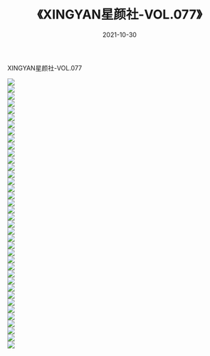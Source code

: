 ﻿---
layout: post
title:  《XINGYAN星颜社-VOL.077》
date:   2021-10-30
img: http://img.660000.xyz/Sharelink/网络美图/2021/XINGYAN星颜社-VOL.077/000.jpg
categories: [美女, 清纯, 唯美]
---

XINGYAN星颜社-VOL.077

  ![](http://img.660000.xyz/Sharelink/网络美图/2021/XINGYAN星颜社-VOL.077/001.jpg) <br> ![](http://img.660000.xyz/Sharelink/网络美图/2021/XINGYAN星颜社-VOL.077/002.jpg) <br> ![](http://img.660000.xyz/Sharelink/网络美图/2021/XINGYAN星颜社-VOL.077/003.jpg) <br> ![](http://img.660000.xyz/Sharelink/网络美图/2021/XINGYAN星颜社-VOL.077/004.jpg) <br> ![](http://img.660000.xyz/Sharelink/网络美图/2021/XINGYAN星颜社-VOL.077/005.jpg) <br> ![](http://img.660000.xyz/Sharelink/网络美图/2021/XINGYAN星颜社-VOL.077/006.jpg) <br> ![](http://img.660000.xyz/Sharelink/网络美图/2021/XINGYAN星颜社-VOL.077/007.jpg) <br> ![](http://img.660000.xyz/Sharelink/网络美图/2021/XINGYAN星颜社-VOL.077/008.jpg) <br> ![](http://img.660000.xyz/Sharelink/网络美图/2021/XINGYAN星颜社-VOL.077/009.jpg) <br> ![](http://img.660000.xyz/Sharelink/网络美图/2021/XINGYAN星颜社-VOL.077/010.jpg) <br> ![](http://img.660000.xyz/Sharelink/网络美图/2021/XINGYAN星颜社-VOL.077/011.jpg) <br> ![](http://img.660000.xyz/Sharelink/网络美图/2021/XINGYAN星颜社-VOL.077/012.jpg) <br> ![](http://img.660000.xyz/Sharelink/网络美图/2021/XINGYAN星颜社-VOL.077/013.jpg) <br> ![](http://img.660000.xyz/Sharelink/网络美图/2021/XINGYAN星颜社-VOL.077/014.jpg) <br> ![](http://img.660000.xyz/Sharelink/网络美图/2021/XINGYAN星颜社-VOL.077/015.jpg) <br> ![](http://img.660000.xyz/Sharelink/网络美图/2021/XINGYAN星颜社-VOL.077/016.jpg) <br> ![](http://img.660000.xyz/Sharelink/网络美图/2021/XINGYAN星颜社-VOL.077/017.jpg) <br> ![](http://img.660000.xyz/Sharelink/网络美图/2021/XINGYAN星颜社-VOL.077/018.jpg) <br> ![](http://img.660000.xyz/Sharelink/网络美图/2021/XINGYAN星颜社-VOL.077/019.jpg) <br> ![](http://img.660000.xyz/Sharelink/网络美图/2021/XINGYAN星颜社-VOL.077/020.jpg) <br> ![](http://img.660000.xyz/Sharelink/网络美图/2021/XINGYAN星颜社-VOL.077/021.jpg) <br> ![](http://img.660000.xyz/Sharelink/网络美图/2021/XINGYAN星颜社-VOL.077/022.jpg) <br> ![](http://img.660000.xyz/Sharelink/网络美图/2021/XINGYAN星颜社-VOL.077/023.jpg) <br> ![](http://img.660000.xyz/Sharelink/网络美图/2021/XINGYAN星颜社-VOL.077/024.jpg) <br> ![](http://img.660000.xyz/Sharelink/网络美图/2021/XINGYAN星颜社-VOL.077/025.jpg) <br> ![](http://img.660000.xyz/Sharelink/网络美图/2021/XINGYAN星颜社-VOL.077/026.jpg) <br> ![](http://img.660000.xyz/Sharelink/网络美图/2021/XINGYAN星颜社-VOL.077/027.jpg) <br> ![](http://img.660000.xyz/Sharelink/网络美图/2021/XINGYAN星颜社-VOL.077/028.jpg) <br> ![](http://img.660000.xyz/Sharelink/网络美图/2021/XINGYAN星颜社-VOL.077/029.jpg) <br> ![](http://img.660000.xyz/Sharelink/网络美图/2021/XINGYAN星颜社-VOL.077/030.jpg) <br> ![](http://img.660000.xyz/Sharelink/网络美图/2021/XINGYAN星颜社-VOL.077/031.jpg) <br> ![](http://img.660000.xyz/Sharelink/网络美图/2021/XINGYAN星颜社-VOL.077/032.jpg) <br> ![](http://img.660000.xyz/Sharelink/网络美图/2021/XINGYAN星颜社-VOL.077/033.jpg) <br> ![](http://img.660000.xyz/Sharelink/网络美图/2021/XINGYAN星颜社-VOL.077/034.jpg) <br> ![](http://img.660000.xyz/Sharelink/网络美图/2021/XINGYAN星颜社-VOL.077/035.jpg) <br> ![](http://img.660000.xyz/Sharelink/网络美图/2021/XINGYAN星颜社-VOL.077/036.jpg) <br> ![](http://img.660000.xyz/Sharelink/网络美图/2021/XINGYAN星颜社-VOL.077/037.jpg) <br> ![](http://img.660000.xyz/Sharelink/网络美图/2021/XINGYAN星颜社-VOL.077/038.jpg) <br>